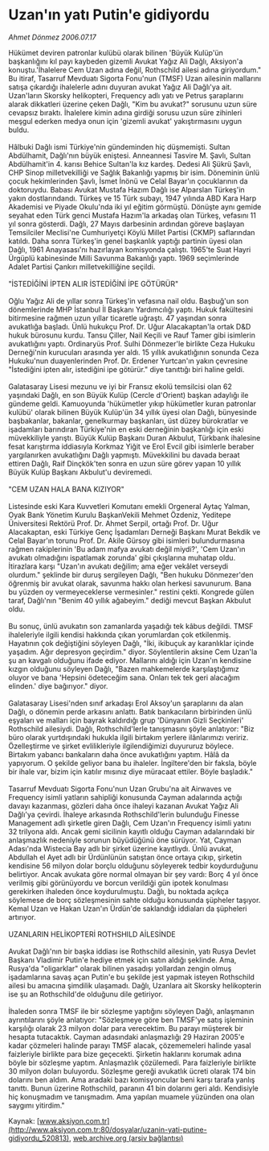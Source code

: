 # Uzan'ın yatı Putin'e gidiyordu

*Ahmet Dönmez 2006.07.17*

<div class="pNewsDetailMainContent ctx_content" itemprop="articleBody">
 Hükümet deviren patronlar kulübü olarak bilinen 'Büyük Kulüp'ün başkanlığını kıl payı kaybeden gizemli Avukat Yağız Ali Dağlı, Aksiyon'a konuştu.'İhalelere Cem Uzan adına değil, Rothschild ailesi adına giriyordum." Bu itiraf, Tasarruf Mevduatı Sigorta Fonu'nun (TMSF) Uzan ailesinin mallarını satışa çıkardığı ihalelerle adını duyuran avukat Yağız Ali Dağlı'ya ait. Uzan'ların Skorsky helikopteri, Frequency adlı yatı ve Petrus şaraplarını alarak dikkatleri üzerine çeken Dağlı, "Kim bu avukat?" sorusunu uzun süre cevapsız bıraktı. İhalelere kimin adına girdiği sorusu uzun süre zihinleri meşgul ederken medya onun için 'gizemli avukat' yakıştırmasını uygun buldu.
 <br/>
 <br/>
 Hâlbuki Dağlı ismi Türkiye'nin gündeminden hiç düşmemişti. Sultan Abdülhamit, Dağlı'nın büyük eniştesi. Anneannesi Tasvire M. Şavlı, Sultan Abdülhamit'in 4. karısı Behice Sultan'la kız kardeş. Dedesi Ali Şükrü Şavlı, CHP Sinop milletvekilliği ve Sağlık Bakanlığı yapmış bir isim. Döneminin ünlü çocuk hekimlerinden Şavlı, İsmet İnönü ve Celal Bayar'ın çocuklarının da doktoruydu. Babası Avukat Mustafa Hazım Dağlı ise Alparslan Türkeş'in yakın dostlarındandı. Türkeş ve 15 Türk subayı, 1947 yılında ABD Kara Harp Akademisi ve Piyade Okulu'nda iki yıl eğitim görmüştü. Dönüşte aynı gemide seyahat eden Türk genci Mustafa Hazım'la arkadaş olan Türkeş, vefasını 11 yıl sonra gösterdi. Dağlı, 27 Mayıs darbesinin ardından göreve başlayan Temsilciler Meclisi'ne Cumhuriyetçi Köylü Millet Partisi (CKMP) saflarından katıldı. Daha sonra Türkeş'in genel başkanlık yaptığı partinin üyesi olan Dağlı, 1961 Anayasası'nı hazırlayan komisyonda çalıştı. 1965'te Suat Hayri Ürgüplü kabinesinde Milli Savunma Bakanlığı yaptı. 1969 seçimlerinde Adalet Partisi Çankırı milletvekilliğine seçildi.
 <br/>
 <br/>
 "İSTEDİĞİNİ İPTEN ALIR İSTEDİĞİNİ İPE GÖTÜRÜR"
 <br/>
 <br/>
 Oğlu Yağız Ali de yıllar sonra Türkeş'in vefasına nail oldu. Başbuğ'un son dönemlerinde MHP İstanbul İl Başkanı Yardımcılığı yaptı. Hukuk fakültesini bitirmesine rağmen uzun yıllar ticaretle uğraştı. 47 yaşından sonra avukatlığa başladı. Ünlü hukukçu Prof. Dr. Uğur Alacakaptan'la ortak D&amp;D hukuk bürosunu kurdu. Tansu Çiller, Nail Keçili ve Rauf Tamer gibi isimlerin avukatlığını yaptı. Ordinaryüs Prof. Sulhi Dönmezer'le birlikte Ceza Hukuku Derneği'nin kurucuları arasında yer aldı. 15 yıllık avukatlığının sonunda Ceza Hukuku'nun duayenlerinden Prof. Dr. Erdener Yurtcan'ın yakın çevresine "İstediğini ipten alır, istediğini ipe götürür." diye tanıttığı biri haline geldi.
 <br/>
 <br/>
 Galatasaray Lisesi mezunu ve iyi bir Fransız ekolü temsilcisi olan 62 yaşındaki Dağlı, en son Büyük Kulüp (Cercle d'Orient) başkan adaylığı ile gündeme geldi. Kamuoyunda  'hükümetler yıkıp hükümetler kuran patronlar kulübü' olarak bilinen Büyük Kulüp'ün 34 yıllık üyesi olan Dağlı, bünyesinde başbakanlar, bakanlar, genelkurmay başkanları, üst düzey bürokratlar ve işadamları barındıran Türkiye'nin en eski derneğinin başkanlığı için eski müvekkiliyle yarıştı. Büyük Kulüp Başkanı Duran Akbulut, Türkbank ihalesine fesat karıştırma iddiasıyla Korkmaz Yiğit ve Erol Evcil gibi isimlerle beraber yargılanırken avukatlığını Dağlı yapmıştı. Müvekkilini bu davada beraat ettiren Dağlı, Raif Dinçkök'ten sonra en uzun süre görev yapan 10 yıllık Büyük Kulüp Başkanı Akbulut'u deviremedi.
 <br/>
 <br/>
 "CEM UZAN HALA BANA KIZIYOR"
 <br/>
 <br/>
 Listesinde eski Kara Kuvvetleri Komutanı emekli Orgeneral Aytaç Yalman, Oyak Bank Yönetim Kurulu BaşkanVekili Mehmet Özdeniz, Yeditepe Üniversitesi Rektörü Prof. Dr. Ahmet Serpil, ortağı Prof. Dr. Uğur Alacakaptan, eski Türkiye Genç İşadamları Derneği Başkanı Murat Bekdik ve Celal Bayar'ın torunu Prof. Dr. Akile Gürsoy gibi isimleri bulundurmasına rağmen rakiplerinin 'Bu adam mafya avukatı değil miydi?', 'Cem Uzan'ın avukatı olmadığını ispatlamak zorunda' gibi çıkışlarına muhatap oldu. İtirazlara karşı "Uzan'ın avukatı değilim; ama eğer vekâlet verseydi olurdum." şeklinde bir duruş sergileyen Dağlı, "Ben hukuku Dönmezer'den öğrenmiş bir avukat olarak, savunma hakkı olan herkesi savunurum. Bana bu yüzden oy vermeyeceklerse vermesinler." restini çekti. Kongrede gülen taraf, Dağlı'nın "Benim 40 yıllık ağabeyim." dediği mevcut Başkan Akbulut oldu.
 <br/>
 <br/>
 Bu sonuç, ünlü avukatın son zamanlarda yaşadığı tek kâbus değildi. TMSF ihaleleriyle ilgili kendisi hakkında çıkan yorumlardan çok etkilenmiş. Hayatının çok değiştiğini söyleyen Dağlı, "İki, ikibuçuk ay karanlıklar içinde yaşadım. Ağır depresyon geçirdim." diyor. Söylentilerin aksine Cem Uzan'la şu an kavgalı olduğunu ifade ediyor. Mallarını aldığı için Uzan'ın kendisine kızgın olduğunu söyleyen Dağlı, "Bazen mahkemelerde karşılaştığımız oluyor ve bana 'Hepsini ödeteceğim sana. Onları tek tek geri alacağım elinden.' diye bağırıyor." diyor.
 <br/>
 <br/>
 Galatasaray Lisesi'nden sınıf arkadaşı Erol Aksoy'un şaraplarını da alan Dağlı, o dönemin perde arkasını anlattı. Batık bankacıların birbirinden ünlü eşyaları ve malları için bayrak kaldırdığı grup 'Dünyanın Gizli Seçkinleri' Rothschild ailesiydi. Dağlı, Rothschild'lerle tanışmasını şöyle anlatıyor: "Biz büro olarak yurtdışındaki hukukla ilgili birtakım yerlere ilânlarımızı veririz. Özelleştirme ve şirket evlilikleriyle ilgilendiğimizi duyururuz böylece. Birtakım yabancı bankaların daha önce avukatlığını yaptım. Hâlâ da yapıyorum. O şekilde geliyor bana bu ihaleler. İngiltere'den bir faksla, böyle bir ihale var, bizim için katılır mısınız diye müracaat ettiler. Böyle başladık."
 <br/>
 <br/>
 Tasarruf Mevduatı Sigorta Fonu'nun Uzan Grubu'na ait Airwaves ve Frequency isimli yatların sahipliği konusunda Cayman adalarında açtığı davayı kazanması, gözleri daha önce ihaleyi kazanan Avukat Yağız Ali Dağlı'ya çevirdi. İhaleye arkasında Rothschild'lerin bulunduğu Finesse Management adlı şirketle giren Dağlı, Cem Uzan'ın Frequency isimli yatını 32 trilyona aldı. Ancak gemi sicilinin kayıtlı olduğu Cayman adalarındaki bir anlaşmazlık nedeniyle sorunun büyüdüğünü öne sürüyor. Yat, Cayman Adası'nda Wistecia Bay adlı bir şirket üzerine kayıtlıydı. Ünlü avukat, Abdullah el Ayet adlı bir Ürdünlünün satıştan önce ortaya çıkıp, şirketin kendisine 56 milyon dolar borçlu olduğunu söyleyerek tedbir koydurduğunu belirtiyor. Ancak avukata göre normal olmayan bir şey vardı: Borç 4 yıl önce verilmiş gibi görünüyordu ve borcun verildiği gün ipotek konulması gerekirken ihaleden önce koydurulmuştu. Dağlı, bu noktada açıkça söylemese de borç sözleşmesinin sahte olduğu konusunda şüpheler taşıyor. Kemal Uzan ve Hakan Uzan'ın Ürdün'de saklandığı iddiaları da şüpheleri artırıyor.
 <br/>
 <br/>
 UZANLARIN HELİKOPTERİ ROTHSHILD AİLESİNDE
 <br/>
 <br/>
 Avukat Dağlı'nın bir başka iddiası ise Rothschild ailesinin, yatı Rusya Devlet Başkanı Vladimir Putin'e hediye etmek için satın aldığı şeklinde. Ama, Rusya'da "oligarklar" olarak bilinen yasadışı yollardan zengin olmuş işadamlarına savaş açan Putin'e bu şekilde jest yapmak isteyen Rothschild ailesi bu amacına şimdilik ulaşamadı. Dağlı, Uzanlara ait Skorsky helikopterin ise şu an Rothschild'de olduğunu dile getiriyor.
 <br/>
 <br/>
 İhaleden sonra TMSF ile bir sözleşme yaptığını söyleyen Dağlı, anlaşmanın ayrıntılarını şöyle anlatıyor: "Sözleşmeye göre ben TMSF'ye satış işleminin karşılığı olarak 23 milyon dolar para verecektim. Bu parayı müşterek bir hesapta tutacaktık. Cayman adasındaki anlaşmazlığı 29 Haziran 2005'e kadar çözmeleri halinde parayı TMSF alacak, çözememeleri halinde yasal faizleriyle birlikte para bize geçecekti. Şirketin haklarını korumak adına böyle bir sözleşme yaptım. Anlaşmazlık çözülemedi. Para faizleriyle birlikte 30 milyon doları buluyordu. Sözleşme gereği avukatlık ücreti olarak 174 bin dolarını ben aldım. Ama aradaki bazı komisyoncular beni karşı tarafa yanlış tanıttı. Bunun üzerine Rothschild, paranın 41 bin dolarını geri aldı. Kendisiyle hiç konuşmadım ve tanışmadım. Ama yapılan muamele yüzünden ona olan saygımı yitirdim."
 <br/>
</div>


Kaynak: [www.aksiyon.com.tr](http://www.aksiyon.com.tr:80/dosyalar/uzanin-yati-putine-gidiyordu_520813), [web.archive.org (arşiv bağlantısı)](http://web.archive.org/web/20151115010305/http://www.aksiyon.com.tr:80/dosyalar/uzanin-yati-putine-gidiyordu_520813)
